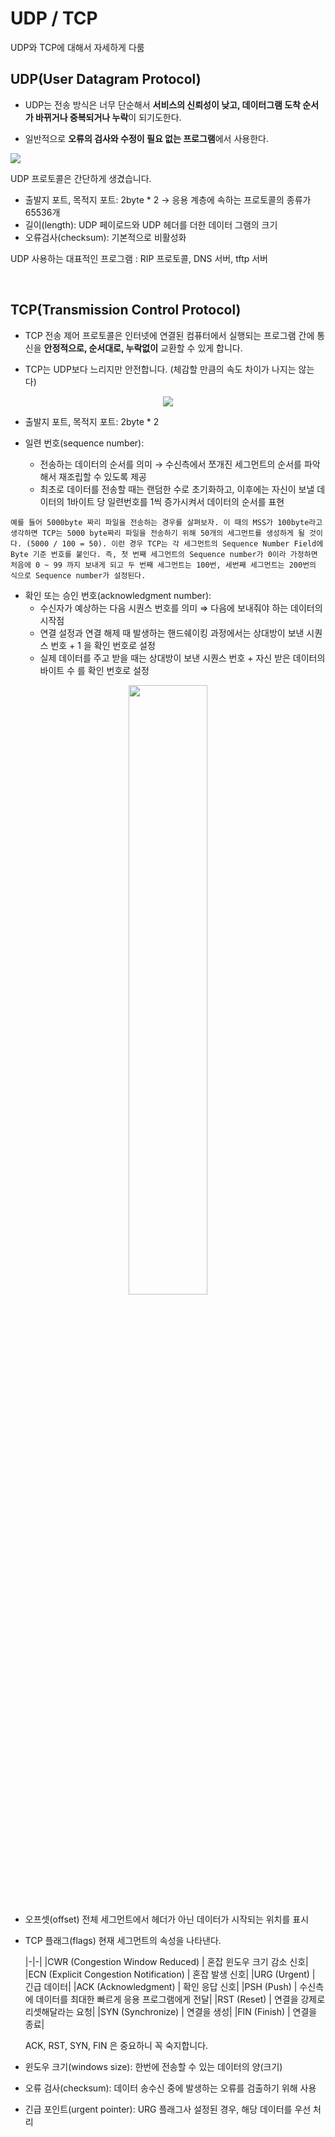 
# UDP / TCP  

UDP와 TCP에 대해서 자세하게 다룸

## UDP(User Datagram Protocol)

- UDP는 전송 방식은 너무 단순해서 **서비스의 신뢰성이 낮고, 데이터그램 도착 순서가 바뀌거나 중복되거나 누락**이 되기도한다.

- 일반적으로 **오류의 검사와 수정이 필요 없는 프로그램**에서 사용한다.

<img src = "https://user-images.githubusercontent.com/76420201/105715658-37595580-5f61-11eb-8295-9612a4a8911e.png">

UDP 프로토콜은 간단하게 생겼습니다.

- 출발지 포트, 목적지 포트: 2byte * 2 → 응용 계층에 속하는 프로토콜의 종류가 65536개
- 길이(length): UDP 페이로드와 UDP 헤더를 더한 데이터 그램의 크기
- 오류검사(checksum): 기본적으로 비활성화 

UDP 사용하는 대표적인 프로그램 : RIP 프로토콜, DNS 서버, tftp 서버

<br>

## TCP(Transmission Control Protocol)

- TCP 전송 제어 프로토콜은 인터넷에 연결된 컴퓨터에서 실행되는 프로그램 간에 통신을 **안정적으로, 순서대로, 누락없이** 교환할 수 있게 합니다.

- TCP는 UDP보다 느리지만 안전합니다. (체감할 만큼의 속도 차이가 나지는 않는다)

<center><img src = "https://user-images.githubusercontent.com/76420201/105715665-39231900-5f61-11eb-94d4-c5ec9e540e0f.jpg"></center>

- 출발지 포트, 목적지 포트: 2byte * 2

- 일련 번호(sequence number): 
    - 전송하는 데이터의 순서를 의미 → 수신측에서 쪼개진 세그먼트의 순서를 파악해서 재조립할 수 있도록 제공 
    - 최초로 데이터를 전송할 때는 랜덤한 수로 초기화하고, 이후에는 자신이 보낼 데이터의 1바이트 당 일련번호를 1씩 증가시켜서 데이터의 순서를 표현

```tip
예를 들어 5000byte 짜리 파일을 전송하는 경우를 살펴보자. 이 때의 MSS가 100byte라고 생각하면 TCP는 5000 byte짜리 파일을 전송하기 위해 50개의 세그먼트를 생성하게 될 것이다. (5000 / 100 = 50). 이런 경우 TCP는 각 세그먼트의 Sequence Number Field에 Byte 기준 번호를 붙인다. 즉, 첫 번째 세그먼트의 Sequence number가 0이라 가정하면 처음에 0 ~ 99 까지 보내게 되고 두 번째 세그먼트는 100번, 세번째 세그먼트는 200번의 식으로 Sequence number가 설정된다. 
```

- 확인 또는 승인 번호(acknowledgment number):
    - 수신자가 예상하는 다음 시퀀스 번호를 의미 ⇒ 다음에 보내줘야 하는 데이터의 시작점
    - 연결 설정과 연결 해제 때 발생하는 핸드쉐이킹 과정에서는 상대방이 보낸 시퀀스 번호 + 1 을 확인 번호로 설정
    - 실제 데이터를 주고 받을 때는 상대방이 보낸 시퀀스 번호 + 자신 받은 데이터의 바이트 수 를 확인 번호로 설정


<center><img src = "https://user-images.githubusercontent.com/76420201/105720962-64a90200-5f67-11eb-8e12-17b9325ce41e.gif" width = "50%"></center>

- 오프셋(offset)
    전체 세그먼트에서 헤더가 아닌 데이터가 시작되는 위치를 표시

- TCP 플래그(flags)
    현재 세그먼트의 속성을 나타낸다.
    
    |-|-|
    |CWR (Congestion Window Reduced)	|	혼잡 윈도우 크기 감소 신호|
    |ECN (Explicit Congestion Notification) |	혼잡 발생 신호|
    |URG (Urgent)			|		긴급 데이터|
    |ACK (Acknowledgment)	|			확인 응답 신호|
    |PSH (Push)				|	수신측에 데이터를 최대한 빠르게 응용 프로그램에게 전달|
    |RST (Reset)			|		연결을 강제로 리셋해달라는 요청|
    |SYN (Synchronize)		|		연결을 생성|
    |FIN (Finish)			|		연결을 종료|

    ACK, RST, SYN, FIN 은 중요하니 꼭 숙지합니다.

- 윈도우 크기(windows size): 한번에 전송할 수 있는 데이터의 양(크기)
- 오류 검사(checksum): 데이터 송수신 중에 발생하는 오류를 검출하기 위해 사용
- 긴급 포인트(urgent pointer): URG 플래그사 설정된 경우, 해당 데이터를 우선 처리

